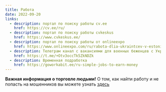 ```yaml
---
title: Работа
date: 2022-09-20
links:
  - description: портал по поиску работы cv.ee
    href: https://cv.ee/ru/ 
  - description: портал по поиску работы cvkeskus
    href: https://www.cvkeskus.ee/
  - description: портал по поиску работы от onlineexpo
    href: https://www.onlineexpo.com/ru/rabota-dlia-ukraintcev-v-estonii/
  - description: Телеграм канал с вакансиями для военных беженцев с Украины
    href: https://t.me/+Otv3occTk5ZkNDZk
  - description: Временная подработка
    href: https://goworkabit.ee/ru-simple-jobs-to-earn-money
---
```


**Важная информация о торговле людьми!** О том, как найти работу и не попасть на мошенников вы можете узнать [здесь](https://www.facebook.com/events/426128778967948)
